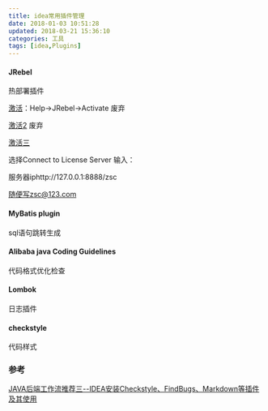 ```yaml
---
title: idea常用插件管理
date: 2018-01-03 10:51:28
updated: 2018-03-21 15:36:10
categories: 工具
tags: [idea,Plugins]
---
```


#### JRebel

热部署插件

[激活](https://my.jrebel.com/account/how-to-activate)：Help->JRebel->Activate 废弃

[激活2](https://github.com/ilanyu/ReverseProxy/releases)  废弃

[激活三](https://zeroturnaround.com/software/jrebel/trial/)

选择Connect to License Server 输入：

服务器iphttp://127.0.0.1:8888/zsc

随便写zsc@123.com

#### MyBatis plugin

sql语句跳转生成

#### Alibaba java Coding Guidelines

代码格式优化检查

#### Lombok

日志插件

#### checkstyle

代码样式





### 参考

[JAVA后端工作流推荐三--IDEA安装Checkstyle、FindBugs、Markdown等插件及其使用](http://blog.dxscx.com/2017/01/05/idea-plugins/)